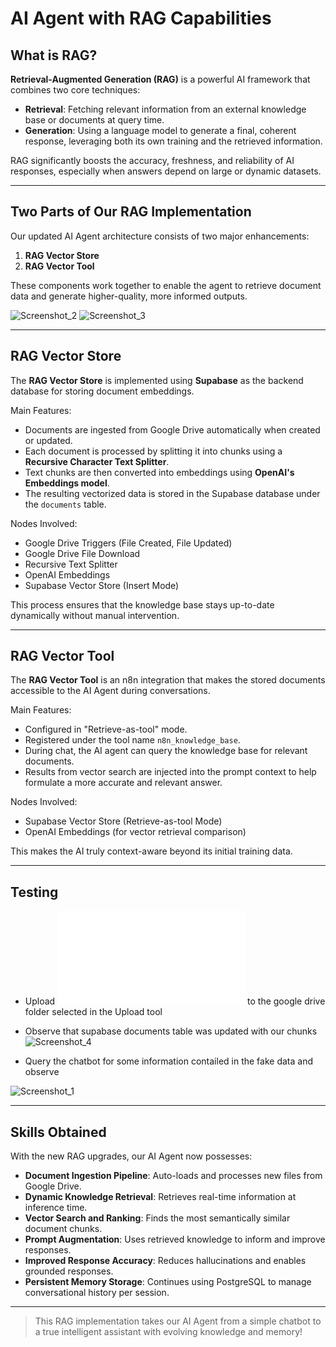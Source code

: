 # AI Agent with RAG Capabilities

## What is RAG?

**Retrieval-Augmented Generation (RAG)** is a powerful AI framework that combines two core techniques:

- **Retrieval**: Fetching relevant information from an external knowledge base or documents at query time.
- **Generation**: Using a language model to generate a final, coherent response, leveraging both its own training and the retrieved information.

RAG significantly boosts the accuracy, freshness, and reliability of AI responses, especially when answers depend on large or dynamic datasets.

---

## Two Parts of Our RAG Implementation

Our updated AI Agent architecture consists of two major enhancements:

1. **RAG Vector Store**
2. **RAG Vector Tool**

These components work together to enable the agent to retrieve document data and generate higher-quality, more informed outputs.

![Screenshot_2](https://github.com/user-attachments/assets/f93ac261-d44b-45ff-83c8-1d4289221091)
![Screenshot_3](https://github.com/user-attachments/assets/896356e7-9be6-4afe-9465-21af41297be5)


---

## RAG Vector Store

The **RAG Vector Store** is implemented using **Supabase** as the backend database for storing document embeddings.

Main Features:
- Documents are ingested from Google Drive automatically when created or updated.
- Each document is processed by splitting it into chunks using a **Recursive Character Text Splitter**.
- Text chunks are then converted into embeddings using **OpenAI's Embeddings model**.
- The resulting vectorized data is stored in the Supabase database under the `documents` table.

Nodes Involved:
- Google Drive Triggers (File Created, File Updated)
- Google Drive File Download
- Recursive Text Splitter
- OpenAI Embeddings
- Supabase Vector Store (Insert Mode)

This process ensures that the knowledge base stays up-to-date dynamically without manual intervention.

---

## RAG Vector Tool

The **RAG Vector Tool** is an n8n integration that makes the stored documents accessible to the AI Agent during conversations.

Main Features:
- Configured in "Retrieve-as-tool" mode.
- Registered under the tool name `n8n_knowledge_base`.
- During chat, the AI agent can query the knowledge base for relevant documents.
- Results from vector search are injected into the prompt context to help formulate a more accurate and relevant answer.

Nodes Involved:
- Supabase Vector Store (Retrieve-as-tool Mode)
- OpenAI Embeddings (for vector retrieval comparison)

This makes the AI truly context-aware beyond its initial training data.

---

## Testing

- Upload ![fake data](cloud/n8n-RAG/fake_meeting_notes.txt) to the google drive folder selected in the Upload tool
- Observe that supabase documents table was updated with our chunks
![Screenshot_4](https://github.com/user-attachments/assets/28dd34fd-a191-428c-ab3b-2aaa94ad9f28)

- Query the chatbot for some information contailed in the fake data and observe

![Screenshot_1](https://github.com/user-attachments/assets/acaaa182-2926-4141-9178-352d0fba8ef3)

---


## Skills Obtained

With the new RAG upgrades, our AI Agent now possesses:

- **Document Ingestion Pipeline**: Auto-loads and processes new files from Google Drive.
- **Dynamic Knowledge Retrieval**: Retrieves real-time information at inference time.
- **Vector Search and Ranking**: Finds the most semantically similar document chunks.
- **Prompt Augmentation**: Uses retrieved knowledge to inform and improve responses.
- **Improved Response Accuracy**: Reduces hallucinations and enables grounded responses.
- **Persistent Memory Storage**: Continues using PostgreSQL to manage conversational history per session.

---

> This RAG implementation takes our AI Agent from a simple chatbot to a true intelligent assistant with evolving knowledge and memory!
